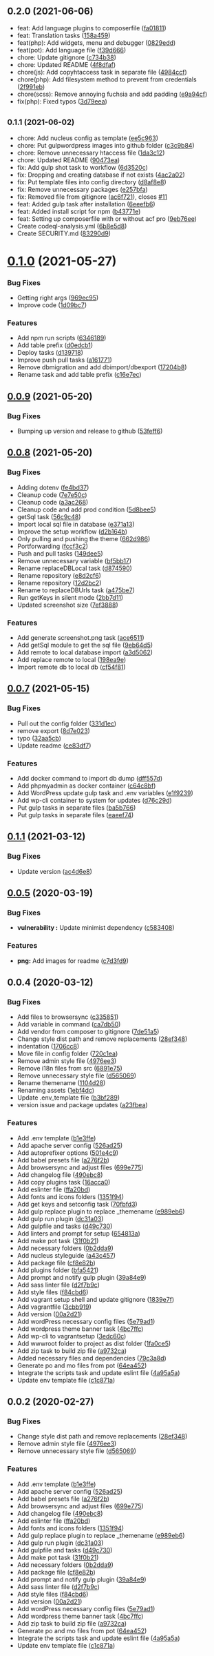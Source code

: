 ## 0.2.0 (2021-06-06)

* feat: Add language plugins to composerfile ([fa01811](https://github.com/marcoris/gulpwordpress/commit/fa01811))
* feat: Translation tasks ([158a459](https://github.com/marcoris/gulpwordpress/commit/158a459))
* feat(php): Add widgets, menu and debugger ([0829edd](https://github.com/marcoris/gulpwordpress/commit/0829edd))
* feat(pot): Add language file ([f39d666](https://github.com/marcoris/gulpwordpress/commit/f39d666))
* chore: Update gitignore ([c734b38](https://github.com/marcoris/gulpwordpress/commit/c734b38))
* chore: Updated README ([4f8dfaf](https://github.com/marcoris/gulpwordpress/commit/4f8dfaf))
* chore(js): Add copyhtaccess task in separate file ([4984ccf](https://github.com/marcoris/gulpwordpress/commit/4984ccf))
* chore(php): Add filesystem method to prevent from credentials ([2f991eb](https://github.com/marcoris/gulpwordpress/commit/2f991eb))
* chore(scss): Remove annoying fuchsia and add padding ([e9a94cf](https://github.com/marcoris/gulpwordpress/commit/e9a94cf))
* fix(php): Fixed typos ([3d79eea](https://github.com/marcoris/gulpwordpress/commit/3d79eea))



## <small>0.1.1 (2021-06-02)</small>

* chore: Add nucleus config as template ([ee5c963](https://github.com/marcoris/gulpwordpress/commit/ee5c963))
* chore: Put gulpwordpress images into github folder ([c3c9b84](https://github.com/marcoris/gulpwordpress/commit/c3c9b84))
* chore: Remove unnecessary htaccess file ([1da3c12](https://github.com/marcoris/gulpwordpress/commit/1da3c12))
* chore: Updated README ([90473ea](https://github.com/marcoris/gulpwordpress/commit/90473ea))
* fix: Add gulp shot task to workflow ([6d3520c](https://github.com/marcoris/gulpwordpress/commit/6d3520c))
* fix: Dropping and creating database if not exists ([4ac2a02](https://github.com/marcoris/gulpwordpress/commit/4ac2a02))
* fix: Put template files into config directory ([d8af8e8](https://github.com/marcoris/gulpwordpress/commit/d8af8e8))
* fix: Remove unnecessary packages ([e257bfa](https://github.com/marcoris/gulpwordpress/commit/e257bfa))
* fix: Removed file from gitignore ([ac6f721](https://github.com/marcoris/gulpwordpress/commit/ac6f721)), closes [#11](https://github.com/marcoris/gulpwordpress/issues/11)
* feat: Added gulp task after installation ([6eeefb6](https://github.com/marcoris/gulpwordpress/commit/6eeefb6))
* feat: Added install script for npm ([b43771e](https://github.com/marcoris/gulpwordpress/commit/b43771e))
* feat: Setting up composerfile with or without acf pro ([9eb76ee](https://github.com/marcoris/gulpwordpress/commit/9eb76ee))
* Create codeql-analysis.yml ([6b8e5d8](https://github.com/marcoris/gulpwordpress/commit/6b8e5d8))
* Create SECURITY.md ([83290d9](https://github.com/marcoris/gulpwordpress/commit/83290d9))



<a name="0.1.0"></a>
# [0.1.0](https://github.com/marcoris/gulpwordpress/compare/v0.0.9...v0.1.0) (2021-05-27)


### Bug Fixes

* Getting right args ([969ec95](https://github.com/marcoris/gulpwordpress/commit/969ec95))
* Improve code ([1d09bc7](https://github.com/marcoris/gulpwordpress/commit/1d09bc7))


### Features

* Add npm run scripts ([6346189](https://github.com/marcoris/gulpwordpress/commit/6346189))
* Add table prefix ([d0edcb1](https://github.com/marcoris/gulpwordpress/commit/d0edcb1))
* Deploy tasks ([d139718](https://github.com/marcoris/gulpwordpress/commit/d139718))
* Improve push pull tasks ([a161771](https://github.com/marcoris/gulpwordpress/commit/a161771))
* Remove dbmigration and add dbimport/dbexport ([17204b8](https://github.com/marcoris/gulpwordpress/commit/17204b8))
* Rename task and add table prefix ([c16e7ec](https://github.com/marcoris/gulpwordpress/commit/c16e7ec))



<a name="0.0.9"></a>
## [0.0.9](https://github.com/marcoris/gulpwordpress/compare/v0.0.8...v0.0.9) (2021-05-20)


### Bug Fixes

* Bumping up version and release to github ([53feff6](https://github.com/marcoris/gulpwordpress/commit/53feff6))



<a name="0.0.8"></a>
## [0.0.8](https://github.com/marcoris/gulpwordpress/compare/v0.0.7...v0.0.8) (2021-05-20)


### Bug Fixes

* Adding dotenv ([fe4bd37](https://github.com/marcoris/gulpwordpress/commit/fe4bd37))
* Cleanup code ([7e7e50c](https://github.com/marcoris/gulpwordpress/commit/7e7e50c))
* Cleanup code ([a3ac268](https://github.com/marcoris/gulpwordpress/commit/a3ac268))
* Cleanup code and add prod condition ([5d8bee5](https://github.com/marcoris/gulpwordpress/commit/5d8bee5))
* getSql task ([56c9c48](https://github.com/marcoris/gulpwordpress/commit/56c9c48))
* Import local sql file in database ([e371a13](https://github.com/marcoris/gulpwordpress/commit/e371a13))
* Improve the setup workflow ([d2b164b](https://github.com/marcoris/gulpwordpress/commit/d2b164b))
* Only pulling and pushing the theme ([662d986](https://github.com/marcoris/gulpwordpress/commit/662d986))
* Portforwarding ([fccf3c2](https://github.com/marcoris/gulpwordpress/commit/fccf3c2))
* Push and pull tasks ([149dee5](https://github.com/marcoris/gulpwordpress/commit/149dee5))
* Remove unnecessary variable ([bf5bb17](https://github.com/marcoris/gulpwordpress/commit/bf5bb17))
* Rename replaceDBLocal task ([d874590](https://github.com/marcoris/gulpwordpress/commit/d874590))
* Rename repository ([e8d2cf6](https://github.com/marcoris/gulpwordpress/commit/e8d2cf6))
* Rename repository ([12d2bc2](https://github.com/marcoris/gulpwordpress/commit/12d2bc2))
* Rename to replaceDBUrls task ([a475be7](https://github.com/marcoris/gulpwordpress/commit/a475be7))
* Run getKeys in silent mode ([2bb7d11](https://github.com/marcoris/gulpwordpress/commit/2bb7d11))
* Updated screenshot size ([7ef3888](https://github.com/marcoris/gulpwordpress/commit/7ef3888))


### Features

* Add generate screenshot.png task ([ace6511](https://github.com/marcoris/gulpwordpress/commit/ace6511))
* Add getSql module to get the sql file ([9eb64d5](https://github.com/marcoris/gulpwordpress/commit/9eb64d5))
* Add remote to local database import ([a3d5062](https://github.com/marcoris/gulpwordpress/commit/a3d5062))
* Add replace remote to local ([198ea9e](https://github.com/marcoris/gulpwordpress/commit/198ea9e))
* Import remote db to local db ([cf54f81](https://github.com/marcoris/gulpwordpress/commit/cf54f81))



<a name="0.0.7"></a>
## [0.0.7](https://github.com/marcoris/gulp-wordpress/compare/v0.0.6...v0.0.7) (2021-05-15)


### Bug Fixes

* Pull out the config folder ([331d1ec](https://github.com/marcoris/gulp-wordpress/commit/331d1ec))
* remove export ([8d7e023](https://github.com/marcoris/gulp-wordpress/commit/8d7e023))
* typo ([32aa5cb](https://github.com/marcoris/gulp-wordpress/commit/32aa5cb))
* Update readme ([ce83df7](https://github.com/marcoris/gulp-wordpress/commit/ce83df7))


### Features

* Add docker command to import db dump ([dff557d](https://github.com/marcoris/gulp-wordpress/commit/dff557d))
* Add phpmyadmin as docker container ([c64c8bf](https://github.com/marcoris/gulp-wordpress/commit/c64c8bf))
* Add WordPress update gulp task and .env variables ([e1f9239](https://github.com/marcoris/gulp-wordpress/commit/e1f9239))
* Add wp-cli container to system for updates ([d76c29d](https://github.com/marcoris/gulp-wordpress/commit/d76c29d))
* Put gulp tasks in separate files ([ba5b766](https://github.com/marcoris/gulp-wordpress/commit/ba5b766))
* Put gulp tasks in separate files ([eaeef74](https://github.com/marcoris/gulp-wordpress/commit/eaeef74))



<a name="0.0.6"></a>
## [0.1.1](https://github.com/marcoris/gulp-wordpress/compare/v0.0.5...v0.1.1) (2021-03-12)


### Bug Fixes

* Update version ([ac4d6e8](https://github.com/marcoris/gulp-wordpress/commit/ac4d6e8))



<a name="0.0.5"></a>
## [0.0.5](https://github.com/marcoris/gulp-wordpress/compare/v0.0.4...v0.0.5) (2020-03-19)


### Bug Fixes

* **vulnerability :** Update minimist dependency ([c583408](https://github.com/marcoris/gulp-wordpress/commit/c583408))


### Features

* **png:** Add images for readme ([c7d3fd9](https://github.com/marcoris/gulp-wordpress/commit/c7d3fd9))



<a name="0.0.4"></a>
## 0.0.4 (2020-03-12)


### Bug Fixes

* Add files to browsersync ([c335851](https://github.com/marcoris/gulp-wordpress/commit/c335851))
* Add variable in command ([ca7db50](https://github.com/marcoris/gulp-wordpress/commit/ca7db50))
* Add vendor from composer to gitignore ([7de51a5](https://github.com/marcoris/gulp-wordpress/commit/7de51a5))
* Change style dist path and remove replacements ([28ef348](https://github.com/marcoris/gulp-wordpress/commit/28ef348))
* indentation ([1706cc8](https://github.com/marcoris/gulp-wordpress/commit/1706cc8))
* Move file in config folder ([720c1ea](https://github.com/marcoris/gulp-wordpress/commit/720c1ea))
* Remove admin style file ([4976ee3](https://github.com/marcoris/gulp-wordpress/commit/4976ee3))
* Remove i18n files from src ([6891e75](https://github.com/marcoris/gulp-wordpress/commit/6891e75))
* Remove unnecessary style file ([d565069](https://github.com/marcoris/gulp-wordpress/commit/d565069))
* Rename themename ([1104d28](https://github.com/marcoris/gulp-wordpress/commit/1104d28))
* Renaming assets ([1ebf4dc](https://github.com/marcoris/gulp-wordpress/commit/1ebf4dc))
* Update .env_template file ([b3bf289](https://github.com/marcoris/gulp-wordpress/commit/b3bf289))
* version issue and package updates ([a23fbea](https://github.com/marcoris/gulp-wordpress/commit/a23fbea))


### Features

* Add .env template ([b1e3ffe](https://github.com/marcoris/gulp-wordpress/commit/b1e3ffe))
* Add apache server config ([526ad25](https://github.com/marcoris/gulp-wordpress/commit/526ad25))
* Add autoprefixer options ([501e4c9](https://github.com/marcoris/gulp-wordpress/commit/501e4c9))
* Add babel presets file ([a276f2b](https://github.com/marcoris/gulp-wordpress/commit/a276f2b))
* Add browsersync and adjust files ([699e775](https://github.com/marcoris/gulp-wordpress/commit/699e775))
* Add changelog file ([490ebc8](https://github.com/marcoris/gulp-wordpress/commit/490ebc8))
* Add copy plugins task ([16acca0](https://github.com/marcoris/gulp-wordpress/commit/16acca0))
* Add eslinter file ([ffa20bd](https://github.com/marcoris/gulp-wordpress/commit/ffa20bd))
* Add fonts and icons folders ([1351f94](https://github.com/marcoris/gulp-wordpress/commit/1351f94))
* Add get keys and setconfig task ([70fbfd3](https://github.com/marcoris/gulp-wordpress/commit/70fbfd3))
* Add gulp replace plugin to replace _themename ([e989eb6](https://github.com/marcoris/gulp-wordpress/commit/e989eb6))
* Add gulp run plugin ([dc31a03](https://github.com/marcoris/gulp-wordpress/commit/dc31a03))
* Add gulpfile and tasks ([d49c730](https://github.com/marcoris/gulp-wordpress/commit/d49c730))
* Add linters and prompt for setup ([654813a](https://github.com/marcoris/gulp-wordpress/commit/654813a))
* Add make pot task ([31f0b21](https://github.com/marcoris/gulp-wordpress/commit/31f0b21))
* Add necessary folders ([0b2dda9](https://github.com/marcoris/gulp-wordpress/commit/0b2dda9))
* Add nucleus styleguide ([a43c457](https://github.com/marcoris/gulp-wordpress/commit/a43c457))
* Add package file ([cf8e82b](https://github.com/marcoris/gulp-wordpress/commit/cf8e82b))
* Add plugins folder ([bfa5421](https://github.com/marcoris/gulp-wordpress/commit/bfa5421))
* Add prompt and notify gulp plugin ([39a84e9](https://github.com/marcoris/gulp-wordpress/commit/39a84e9))
* Add sass linter file ([d2f7b9c](https://github.com/marcoris/gulp-wordpress/commit/d2f7b9c))
* Add style files ([f84cbd6](https://github.com/marcoris/gulp-wordpress/commit/f84cbd6))
* Add vagrant setup shell and update gitignore ([1839e7f](https://github.com/marcoris/gulp-wordpress/commit/1839e7f))
* Add vagrantfile ([3cbb919](https://github.com/marcoris/gulp-wordpress/commit/3cbb919))
* Add version ([00a2d21](https://github.com/marcoris/gulp-wordpress/commit/00a2d21))
* Add wordPress necessary config files ([5e79ad1](https://github.com/marcoris/gulp-wordpress/commit/5e79ad1))
* Add wordpress theme banner task ([4bc7ffc](https://github.com/marcoris/gulp-wordpress/commit/4bc7ffc))
* Add wp-cli to vagrantsetup ([3edc60c](https://github.com/marcoris/gulp-wordpress/commit/3edc60c))
* Add wwwroot folder to project as dist folder ([1fa0ce5](https://github.com/marcoris/gulp-wordpress/commit/1fa0ce5))
* Add zip task to build zip file ([a9732ca](https://github.com/marcoris/gulp-wordpress/commit/a9732ca))
* Added necessary files and dependencies ([79c3a8d](https://github.com/marcoris/gulp-wordpress/commit/79c3a8d))
* Generate po and mo files from pot ([64ea452](https://github.com/marcoris/gulp-wordpress/commit/64ea452))
* Integrate the scripts task and update eslint file ([4a95a5a](https://github.com/marcoris/gulp-wordpress/commit/4a95a5a))
* Update env template file ([c1c871a](https://github.com/marcoris/gulp-wordpress/commit/c1c871a))



<a name="0.0.3"></a>
## 0.0.2 (2020-02-27)


### Bug Fixes

* Change style dist path and remove replacements ([28ef348](https://github.com/marcoris/gulp-wordpress/commit/28ef348))
* Remove admin style file ([4976ee3](https://github.com/marcoris/gulp-wordpress/commit/4976ee3))
* Remove unnecessary style file ([d565069](https://github.com/marcoris/gulp-wordpress/commit/d565069))


### Features

* Add .env template ([b1e3ffe](https://github.com/marcoris/gulp-wordpress/commit/b1e3ffe))
* Add apache server config ([526ad25](https://github.com/marcoris/gulp-wordpress/commit/526ad25))
* Add babel presets file ([a276f2b](https://github.com/marcoris/gulp-wordpress/commit/a276f2b))
* Add browsersync and adjust files ([699e775](https://github.com/marcoris/gulp-wordpress/commit/699e775))
* Add changelog file ([490ebc8](https://github.com/marcoris/gulp-wordpress/commit/490ebc8))
* Add eslinter file ([ffa20bd](https://github.com/marcoris/gulp-wordpress/commit/ffa20bd))
* Add fonts and icons folders ([1351f94](https://github.com/marcoris/gulp-wordpress/commit/1351f94))
* Add gulp replace plugin to replace _themename ([e989eb6](https://github.com/marcoris/gulp-wordpress/commit/e989eb6))
* Add gulp run plugin ([dc31a03](https://github.com/marcoris/gulp-wordpress/commit/dc31a03))
* Add gulpfile and tasks ([d49c730](https://github.com/marcoris/gulp-wordpress/commit/d49c730))
* Add make pot task ([31f0b21](https://github.com/marcoris/gulp-wordpress/commit/31f0b21))
* Add necessary folders ([0b2dda9](https://github.com/marcoris/gulp-wordpress/commit/0b2dda9))
* Add package file ([cf8e82b](https://github.com/marcoris/gulp-wordpress/commit/cf8e82b))
* Add prompt and notify gulp plugin ([39a84e9](https://github.com/marcoris/gulp-wordpress/commit/39a84e9))
* Add sass linter file ([d2f7b9c](https://github.com/marcoris/gulp-wordpress/commit/d2f7b9c))
* Add style files ([f84cbd6](https://github.com/marcoris/gulp-wordpress/commit/f84cbd6))
* Add version ([00a2d21](https://github.com/marcoris/gulp-wordpress/commit/00a2d21))
* Add wordPress necessary config files ([5e79ad1](https://github.com/marcoris/gulp-wordpress/commit/5e79ad1))
* Add wordpress theme banner task ([4bc7ffc](https://github.com/marcoris/gulp-wordpress/commit/4bc7ffc))
* Add zip task to build zip file ([a9732ca](https://github.com/marcoris/gulp-wordpress/commit/a9732ca))
* Generate po and mo files from pot ([64ea452](https://github.com/marcoris/gulp-wordpress/commit/64ea452))
* Integrate the scripts task and update eslint file ([4a95a5a](https://github.com/marcoris/gulp-wordpress/commit/4a95a5a))
* Update env template file ([c1c871a](https://github.com/marcoris/gulp-wordpress/commit/c1c871a))



